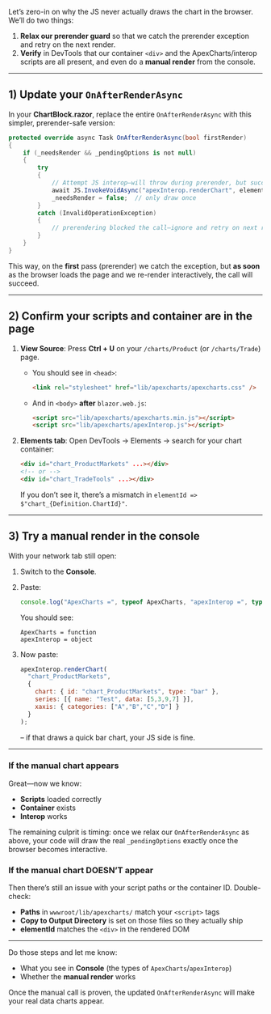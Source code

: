 Let’s zero-in on why the JS never actually draws the chart in the browser. We’ll do two things:

1. **Relax our prerender guard** so that we catch the prerender exception and retry on the next render.
2. **Verify** in DevTools that our container `<div>` and the ApexCharts/interop scripts are all present, and even do a **manual render** from the console.

---

## 1) Update your `OnAfterRenderAsync`

In your **ChartBlock.razor**, replace the entire `OnAfterRenderAsync` with this simpler, prerender-safe version:

```csharp
protected override async Task OnAfterRenderAsync(bool firstRender)
{
    if (_needsRender && _pendingOptions is not null)
    {
        try
        {
            // Attempt JS interop—will throw during prerender, but succeed once interactive
            await JS.InvokeVoidAsync("apexInterop.renderChart", elementId, _pendingOptions);
            _needsRender = false;  // only draw once
        }
        catch (InvalidOperationException)
        {
            // prerendering blocked the call—ignore and retry on next render
        }
    }
}
```

This way, on the **first** pass (prerender) we catch the exception, but **as soon** as the browser loads the page and we re-render interactively, the call will succeed.

---

## 2) Confirm your scripts and container are in the page

1. **View Source**:  Press **Ctrl + U** on your `/charts/Product` (or `/charts/Trade`) page.

   * You should see in `<head>`:

     ```html
     <link rel="stylesheet" href="lib/apexcharts/apexcharts.css" />
     ```
   * And in `<body>` **after** `blazor.web.js`:

     ```html
     <script src="lib/apexcharts/apexcharts.min.js"></script>
     <script src="lib/apexcharts/apexInterop.js"></script>
     ```
2. **Elements tab**: Open DevTools → Elements → search for your chart container:

   ```html
   <div id="chart_ProductMarkets" ...></div>
   <!-- or -->
   <div id="chart_TradeTools" ...></div>
   ```

   If you don’t see it, there’s a mismatch in `elementId => $"chart_{Definition.ChartId}"`.

---

## 3) Try a manual render in the console

With your network tab still open:

1. Switch to the **Console**.
2. Paste:

   ```js
   console.log("ApexCharts =", typeof ApexCharts, "apexInterop =", typeof apexInterop);
   ```

   You should see:

   ```
   ApexCharts = function
   apexInterop = object
   ```
3. Now paste:

   ```js
   apexInterop.renderChart(
     "chart_ProductMarkets",
     {
       chart: { id: "chart_ProductMarkets", type: "bar" },
       series: [{ name: "Test", data: [5,3,9,7] }],
       xaxis: { categories: ["A","B","C","D"] }
     }
   );
   ```

   – if that draws a quick bar chart, your JS side is fine.

---

### If the manual chart appears

Great—now we know:

* **Scripts** loaded correctly
* **Container** exists
* **Interop** works

The remaining culprit is timing: once we relax our `OnAfterRenderAsync` as above, your code will draw the real `_pendingOptions` exactly once the browser becomes interactive.

### If the manual chart DOESN’T appear

Then there’s still an issue with your script paths or the container ID. Double-check:

* **Paths** in `wwwroot/lib/apexcharts/` match your `<script>` tags
* **Copy to Output Directory** is set on those files so they actually ship
* **elementId** matches the `<div>` in the rendered DOM

---

Do those steps and let me know:

* What you see in **Console** (the types of `ApexCharts`/`apexInterop`)
* Whether the **manual render** works

Once the manual call is proven, the updated `OnAfterRenderAsync` will make your real data charts appear.
